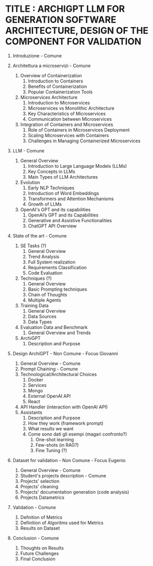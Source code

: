 # TITLE : ARCHIGPT LLM FOR GENERATION SOFTWARE ARCHITECTURE, DESIGN OF THE COMPONENT FOR VALIDATION

1) Introduzione - Comune

2) Architettura a microservizi - Comune
   1) Overview of Containerization
      1) Introduction to Containers
      2) Benefits of Containerization
      3) Popular Containerization Tools
   2) Microservices Architecture
      1) Introduction to Microservices
      2) Microservices vs Monolithic Architecture
      3) Key Characteristics of Microservices
      4) Communication between Microservices
   3) Integration of Containers and Microservices
      1) Role of Containers in Microservices Deployment
      2) Scaling Microservices with Containers
      3) Challenges in Managing Containerized Microservices

3) LLM - Comune
   1) General Overview
      1) Introduction to Large Language Models (LLMs)
      2) Key Concepts in LLMs
      3) Main Types of LLM Architectures
   2) Evolution
      1) Early NLP Techniques
      2) Introduction of Word Embeddings
      3) Transformers and Attention Mechanisms
      4) Growth of LLMs
   3) OpenAI's GPT and its capabilities
      1) OpenAI’s GPT and its Capabilities
      2) Generative and Assistive Functionalities
      3) ChatGPT API Overview

4) State of the art - Comune
   1) SE Tasks (?)
      1) General Overview
      2) Trend Analysis
      3) Full System realization
      4) Requirements Classification
      5) Code Evaluation
   2) Techniques (?)
      1) General Overview
      2) Basic Prompting techniques
      3) Chain of Thoughts
      4) Multiple Agents
   3) Training Data
      1) General Overview
      2) Data Sources
      3) Data Types
   4) Evaluation Data and Benchmark
      1) General Overview and Trends
   5) ArchiGPT
      1) Description and Purpose

5) Design ArchiGPT - Non Comune - Focus Giovanni
   1) General Overview - Comune
   2) Prompt Chaining - Comune
   3) Technological/Architectural Choices
      1) Docker
      2) Services
      3) Mongo
      4) External OpenAI API
      5) React
   4) API Handler (interaction with OpenAI API)
   5) Assistants
      1) Description and Purpsoe
      2) How they work (framework prompt)
      3) What results we want
      4) Come sono dati gli esempi (magari confronto?)
         1) One-shot learning
         2) Few-shots (in RAG?)
         3) Fine Tuning (?)

6) Dataset for validation - Non Comune - Focus Eugenio
   1) General Overview - Comune
   2) Student's projects description - Comune 
   3) Projects' selection
   4) Projects' cleaning
   5) Projects' documentation generation (code analysis)
   6) Projects Datametrics

7) Validation - Comune
   1) Defnition of Metrics
   2) Definition of Algoritms used for Metrics
   3) Results on Dataset

8) Conclusion - Comune
   1) Thoughts on Results
   2) Future Challenges
   3) Final Conclusion